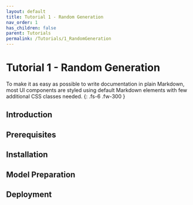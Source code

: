 ```yaml
---
layout: default
title: Tutorial 1 - Random Generation
nav_order: 1
has_children: false
parent: Tutorials
permalink: /Tutorials/1_RandomGeneration
---
```


# Tutorial 1 - Random Generation

To make it as easy as possible to write documentation in plain Markdown, most UI components are styled using default Markdown elements with few additional CSS classes needed.
{: .fs-6 .fw-300 }

## Introduction

## Prerequisites

## Installation

## Model Preparation

## Deployment 